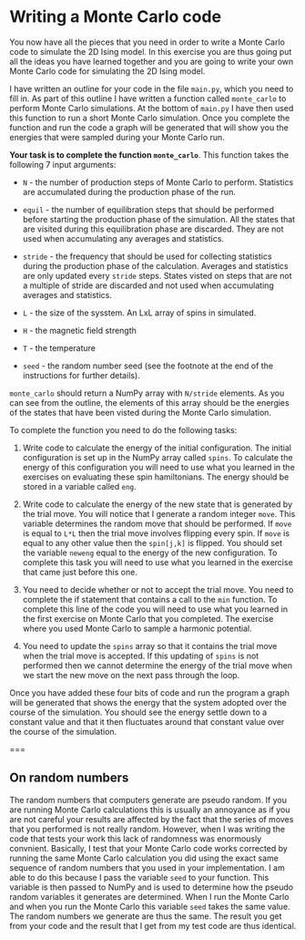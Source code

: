 # Writing a Monte Carlo code

You now have all the pieces that you need in order to write a Monte Carlo code to simulate the 2D Ising model.  In this exercise you are thus going 
put all the ideas you have learned together and you are going to write your own Monte Carlo code for simulating the 2D Ising model.  

I have written an outline for your code in the file `main.py`, which you need to fill in. As part of this outline I have written a function called 
`monte_carlo` to perform Monte Carlo simulations.  At the bottom of `main.py` I have then used this function to run a short Monte Carlo simulation.
Once you complete the function and run the code a graph will be generated that will show you the energies that were sampled during your Monte Carlo
run.

__Your task is to complete the function `monte_carlo`__.  This function takes the following 7 input arguments:

* `N` - the number of production steps of Monte Carlo to perform.  Statistics are accumulated during the production phase of the run.

* `equil` - the number of equilibration steps that should be performed before starting the production phase of the simulation.  All the states that are visited during this equilibration phase are discarded.  They are not used when accumulating any averages and statistics.

* `stride` - the frequency that should be used for collecting statistics during the production phase of the calculation.  Averages and statistics are only updated every `stride` steps.  States visted on steps that are not a multiple of stride are discarded and not used when accumulating averages and statistics.

* `L` - the size of the sysstem.  An LxL array of spins in simulated.

* `H` - the magnetic field strength

* `T` - the temperature

* `seed` - the random number seed (see the footnote at the end of the instructions for further details).

`monte_carlo` should return a NumPy array with `N/stride` elements.  As you can see from the outline, the elements of this array should be the energies of the states that have been visted during the Monte Carlo simulation.

To complete the function you need to do the following tasks:

1. Write code to calculate the energy of the initial configuration.  The initial configuration is set up in the NumPy array called `spins`.  To calculate the energy of this configuration you will need to use what you learned in the exercises on evaluating these spin hamiltonians.  The energy should be stored in a variable called `eng`.

2. Write code to calculate the energy of the new state that is generated by the trial move.  You will notice that I generate a random integer `move`.  This variable determines the random move that should be performed.  If `move` is equal to `L*L` then the trial move involves flipping every spin.  If `move` is equal to any other value then the `spin[j,k]` is flipped.  You should set the variable `neweng` equal to the energy of the new configuration.  To complete this task you will need to use what you learned in the exercise that came just before this one.

3. You need to decide whether or not to accept the trial move.  You need to complete the if statement that contains a call to the `min` function.  To complete this line of the code you will need to use what you learned in the first exercise on Monte Carlo that you completed.  The exercise where you used Monte Carlo to sample a harmonic potential.

4. You need to update the `spins` array so that it contains the trial move when the trial move is accepted. If this updating of `spins` is not performed then we cannot determine the energy of the trial move when we start the new move on the next pass through the loop.

Once you have added these four bits of code and run the program a graph will be generated that shows the energy that the system adopted over the course of the simulation.  You should see the energy settle down to a constant value and that it then fluctuates around that constant value over the course of the simulation.

===

## On random numbers

The random numbers that computers generate are pseudo random. If you are running Monte Carlo calculations this is usually an annoyance as if you are not careful your results are affected by the fact that the series of 
moves that you performed is not really random.  However, when I was writing the code that tests your work this lack of randomness was enormously convnient.  Basically, I test that your Monte Carlo code works corrected by running the same 
Monte Carlo calculation you did using the exact same sequence of random numbers that you used in your implementation.  I am able to do this because I pass the variable `seed` to your function.  This variable is then passed to NumPy and is 
used to determine how the pseudo random variables it generates are determined.  When I run the Monte Carlo and when you run the Monte Carlo this variable `seed` takes the same value.  The random numbers we generate are thus the same.  The 
result you get from your code and the result that I get from my test code are thus identical.
